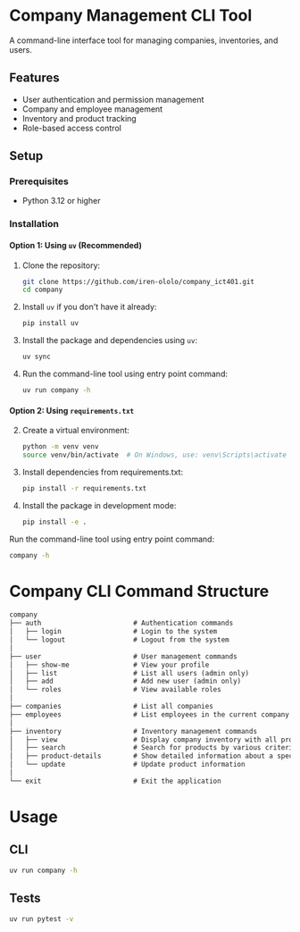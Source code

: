 # Company Management CLI Tool

A command-line interface tool for managing companies, inventories, and users.

## Features

- User authentication and permission management
- Company and employee management
- Inventory and product tracking
- Role-based access control

## Setup

### Prerequisites

- Python 3.12 or higher

### Installation

#### Option 1: Using `uv` (Recommended)

1. Clone the repository:
   ```bash
   git clone https://github.com/iren-ololo/company_ict401.git
   cd company
   ```

2. Install `uv` if you don't have it already:
   ```bash
   pip install uv
   ```

3. Install the package and dependencies using `uv`:
   ```bash
   uv sync
   ```

4. Run the command-line tool using entry point command:
   ```bash
   uv run company -h
   ```

#### Option 2: Using `requirements.txt`

2. Create a virtual environment:
   ```bash
   python -m venv venv
   source venv/bin/activate  # On Windows, use: venv\Scripts\activate
   ```

3. Install dependencies from requirements.txt:
   ```bash
   pip install -r requirements.txt
   ```

4. Install the package in development mode:
   ```bash
   pip install -e .
   ```

Run the command-line tool using entry point command:
   ```bash
   company -h
   ```

# Company CLI Command Structure

```md
company
├── auth                       # Authentication commands
│   ├── login                  # Login to the system
│   └── logout                 # Logout from the system
│
├── user                       # User management commands
│   ├── show-me                # View your profile
│   ├── list                   # List all users (admin only)
│   ├── add                    # Add new user (admin only)
│   └── roles                  # View available roles
│
├── companies                  # List all companies
├── employees                  # List employees in the current company
│
├── inventory                  # Inventory management commands
│   ├── view                   # Display company inventory with all products
│   ├── search                 # Search for products by various criteria
│   ├── product-details        # Show detailed information about a specific product
│   └── update                 # Update product information
│
└── exit                       # Exit the application
```

# Usage

## CLI
   ```sh
   uv run company -h
   ```

## Tests
   ```sh
   uv run pytest -v
   ```